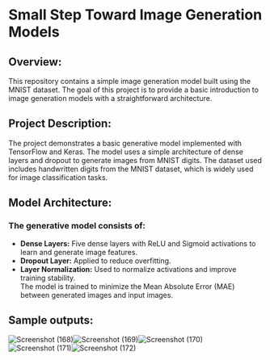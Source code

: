 # Small Step Toward Image Generation Models
## Overview:
This repository contains a simple image generation model built using the MNIST dataset. The goal of this project is to provide a basic introduction to image generation models with a straightforward architecture.

## Project Description:
The project demonstrates a basic generative model implemented with TensorFlow and Keras. The model uses a simple architecture of dense layers and dropout to generate images from MNIST digits. The dataset used includes handwritten digits from the MNIST dataset, which is widely used for image classification tasks.

## Model Architecture:

### The generative model consists of:
 * __Dense Layers:__ Five dense layers with ReLU and Sigmoid activations to learn and generate image features.  
 * __Dropout Layer:__ Applied to reduce overfitting.  
 * __Layer Normalization:__ Used to normalize activations and improve training stability.  
The model is trained to minimize the Mean Absolute Error (MAE) between generated images and input images.

## Sample outputs:
![Screenshot (168)](https://github.com/user-attachments/assets/e15402e7-91aa-4dd2-8096-b502e1d1bc40)![Screenshot (169)](https://github.com/user-attachments/assets/809515bb-1ddd-441a-b3cc-810f71f8b588)![Screenshot (170)](https://github.com/user-attachments/assets/20561bbc-cbdc-43b7-a7bc-567c22bf921b)![Screenshot (171)](https://github.com/user-attachments/assets/1bab6e8e-46c0-4d29-a6e5-2f122fb462ad)![Screenshot (172)](https://github.com/user-attachments/assets/ecb75748-8b39-4040-ab3e-19274f8c70f1)




